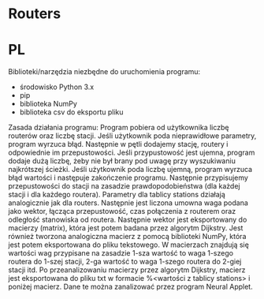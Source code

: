 # Routers
# PL

Biblioteki/narzędzia niezbędne do uruchomienia programu:
- środowisko Python 3.x
- pip
- biblioteka NumPy
- biblioteka csv do eksportu pliku

Zasada działania programu:
Program pobiera od użytkownika liczbę routerów oraz liczbę stacji. Jeśli użytkownik poda nieprawidłowe parametry, program wyrzuca błąd. 
Następnie w pętli dodajemy stację, routery i odpowiednie im przepustowości. Jeśli przypustowość jest ujemna, program dodaje dużą liczbę, 
żeby nie był brany pod uwagę przy wyszukiwaniu najkrótszej ścieżki. Jeśli użytkownik poda liczbę ujemną, program wyrzuca błąd wartości
i następuje zakończenie programu. Następnie przypisujemy przepustowości do stacji na zasadzie prawdopodobieństwa (dla każdej stacji i 
dla każdego routera). Parametry dla tablicy stations działają analogicznie jak dla routers. Następnie jest liczona umowna waga
podana jako wektor, łącząca przepustowość, czas połączenia z routerem oraz odległość stanowiska od routera. Następnie wektor jest 
eksportowany do macierzy (matrix), która jest potem badana przez algorytm Dijkstry. Jest również tworzona analogiczna macierz z pomocą
biblioteki NumPy, która jest potem eksportowana do pliku tekstowego. W macierzach znajdują się wartości wag przypisane na zasadzie 1-sza
wartość to waga 1-szego routera do 1-szej stacji, 2-ga wartość to waga 1-szego routera do 2-giej stacji itd. Po przeanalizowaniu macierzy
przez algorytm Dijkstry, macierz jest eksportowana do pliku txt w formacie %<wartości z tablicy stations> i poniżej macierz. Dane te można
zanalizować przez program Neural Applet. 
